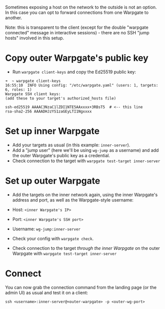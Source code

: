 Sometimes exposing a host on the network to the outside is not an option. In this case you can opt to forward connections from one Warpgate to another.

Note: this is transparent to the client (except for the double "warpgate connected" message in interactive sessions) - there are no SSH "jump hosts" involved in this setup.

# Copy outer Warpgate's public key

* Run `warpgate client-keys` and copy the Ed25519 public key:

```
➜  ~ warpgate client-keys
16:55:10  INFO Using config: "/etc/warpgate.yaml" (users: 1, targets: 6, roles: 1)
Warpgate SSH client keys:
(add these to your target's authorized_hosts file)

ssh-ed25519 AAAAC3NzaC1lZDI1NTE5AAxxxx+3RBsT5  # <-- this line
rsa-sha2-256 AAAADHJzYS1zaGEyLTI1Ngxxxx
```

# Set up inner Warpgate

* Add your targets as usual (in this example: `inner-server`).
* Add a "jump user" (here we'll be using `wg-jump` as a username) and add the outer Warpgate's public key as a credential.
* Check connection to the target with `warpgate test-target inner-server`

# Set up outer Warpgate

* Add the targets on the inner network again, using the inner Warpgate's address and port, as well as the Warpgate-style username:

* Host: `<inner Warpgate's IP>`
* Port: `<inner Warpgate's SSH port>`
* Username: `wg-jump:inner-server`
* Check your config with `warpgate check`.
* Check connection to the target _through the inner Warpgate_ on the outer Warpgate with `warpgate test-target inner-server`

# Connect

You can now grab the connection command from the landing page (or the admin UI) as usual and test it on a client:

```
ssh <username>:inner-server@<outer-warpgate> -p <outer-wg-port>
```

